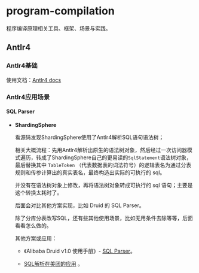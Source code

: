 # program-compilation
程序编译原理相关工具、框架、场景与实践。

## Antlr4

### Antlr4基础

使用文档：[Antlr4 docs](./antlr4-example/docs)

### Antlr4应用场景

#### SQL Parser

+ **ShardingSphere**

  看源码发现ShardingSphere使用了Antlr4解析SQL语句语法树；

  相关大概流程：先用Antlr4解析出原生的语法树对象，然后经过一次访问器模式遍历，转成了ShardingSphere自己的更易读的`SqlStatement`语法树对象，最后替换其中 `TableToken` （代表数据表的词法符号）的逻辑表名为通过分表规则和传参计算出的真实表名，最终构造出实际的可执行的 sql。
  
  并没有在语法树对象上修改，再将语法树对象转成可执行的 sql 语句；主要是这个转换太耗时了。
  
  后面会对比其他方案实现，比如 Druid 的 SQL Parser。
  
  除了分库分表改写SQL，还有些其他使用场景，比如无用条件去除等等，后面看看怎么做的。
  
  其他方案或应用：
  
  + 《Alibaba Druid v1.0 使用手册》- [SQL Parser](https://www.bookstack.cn/read/Druid/561a8f205346f80b.md)。
  
  + [SQL解析在美团的应用](https://tech.meituan.com/2018/05/20/sql-parser-used-in-mtdp.html) 。

